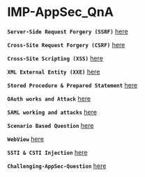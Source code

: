 # IMP-AppSec_QnA

**`Server-Side Request Forgery (SSRF)`** [here](https://github.com/Jkrathod/IMP-AppSec_Interview_QnA/blob/main/Server-Side%20Request%20Forgery.md)

**`Cross-Site Request Forgery (CSRF)`** [here](https://github.com/Jkrathod/IMP-AppSec_Interview_QnA/blob/main/Cross-Site%20Request%20Forgery.md)

**`Cross-Site Scripting (XSS)`** [here](https://github.com/Jkrathod/IMP-AppSec_Interview_QnA/blob/main/Cross-Site%20Scripting.md)

**`XML External Entity (XXE)`** [here](https://github.com/Jkrathod/IMP-AppSec_Interview_QnA/blob/main/XML%C2%A0External%20Entity.md)

**`Stored Procedure & Prepared Statement`** [here](https://github.com/Jkrathod/IMP-AppSec_Interview_QnA/blob/main/Stored%20Procedur%20&%20Prepared%20Statement.md)

**`OAuth works and Attack`** [here](https://github.com/Jkrathod/IMP-AppSec_Interview_QnA/blob/main/OAuth%20works%20and%20Attack.md)

**`SAML working and attacks`** [here](https://github.com/Jkrathod/IMP-AppSec_Interview_QnA/blob/main/SAML%20working%20and%20attacks.md)

**`Scenario Based Question`** [here](https://github.com/Jkrathod/IMP-AppSec_Interview_QnA/blob/main/Scenario%20%20Based%20Question.md)

**`WebView`** [here](https://github.com/Jkrathod/IMP-AppSec_Interview_QnA/blob/main/WebView.md)

**`SSTI & CSTI Injection`** [here](https://github.com/Jkrathod/IMP-AppSec_Interview_QnA/blob/main/SSTI%20%26%20CSTI%20Injection.md)

**`Challenging-AppSec-Question`** [here](https://github.com/Jkrathod/IMP-AppSec_Interview_QnA/blob/main/Challenging-AppSec-Question.md)
